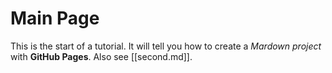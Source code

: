 # Main Page
This is the start of a tutorial. It will tell you how to create a *Mardown project* with **GitHub Pages**.
Also see [[second.md]].

